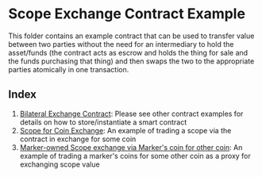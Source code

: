 # Scope Exchange Contract Example

This folder contains an example contract that can be used to transfer value between two parties without the need for an
intermediary to hold the asset/funds (the contract acts as escrow and holds the thing for sale and the funds purchasing that thing)
and then swaps the two to the appropriate parties atomically in one transaction.

## Index
1. [Bilateral Exchange Contract](src/contract.rs): Please see other contract examples for details on how to store/instantiate a smart contract
2. [Scope for Coin Exchange](examples/kotlin/scope-exchange/src/main/kotlin/ScopeExchange.kt): An example of trading a scope via the contract in exchange for some coin
3. [Marker-owned Scope exchange via Marker's coin for other coin](examples/kotlin/scope-exchange/src/main/kotlin/MarkerOwnedScopeExchange.kt): An example of trading a marker's coins for some other coin as a proxy for exchanging scope value
